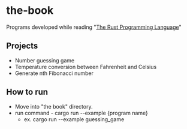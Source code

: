 # the-book
Programs developed while reading "[The Rust Programming Language](https://doc.rust-lang.org/stable/book/title-page.html)"

## Projects
- Number guessing game
- Temperature conversion between Fahrenheit and Celsius
- Generate nth Fibonacci number

## How to run
- Move into "the book" directory.
- run command - cargo run --example {program name}
    - ex. cargo run --example guessing_game 
